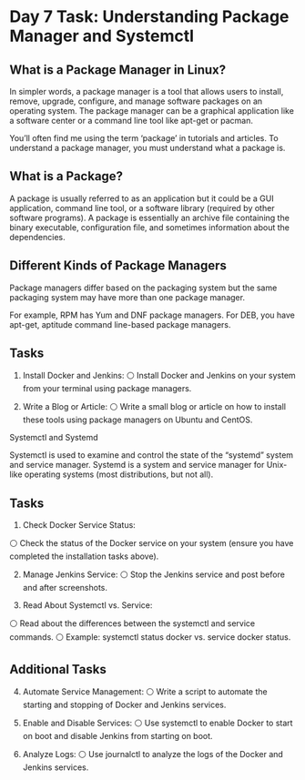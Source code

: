 
# Day 7 Task: Understanding Package Manager and Systemctl

## What is a Package Manager in Linux?
In simpler words, a package manager is a tool that allows users to install, remove, upgrade, configure, and manage software packages on an operating system. The package manager can be a graphical application like a software center or a command line tool like apt-get or pacman.

You’ll often find me using the term ‘package’ in tutorials and articles. To understand a package manager, you must understand what a package is.

## What is a Package?
A package is usually referred to as an application but it could be a GUI application, command line tool, or a software library (required by other software programs). A package is essentially an archive file containing the binary executable, configuration file, and sometimes information about the dependencies.

## Different Kinds of Package Managers
Package managers differ based on the packaging system but the same packaging system may have more than one package manager.

For example, RPM has Yum and DNF package managers. For DEB, you have apt-get, aptitude command line-based package managers.

## Tasks
1. Install Docker and Jenkins:
⚪ Install Docker and Jenkins on your system from your terminal using package managers.

2. Write a Blog or Article:
⚪ Write a small blog or article on how to install these tools using package managers on Ubuntu and CentOS.

Systemctl and Systemd

Systemctl is used to examine and control the state of the “systemd” system and service manager. Systemd is a system and service manager for Unix-like operating systems (most distributions, but not all).

## Tasks

1. Check Docker Service Status:

⚪ Check the status of the Docker service on your system (ensure you have completed the installation tasks above).

2. Manage Jenkins Service:
⚪ Stop the Jenkins service and post before and after screenshots.

3. Read About Systemctl vs. Service:

⚪ Read about the differences between the systemctl and service commands.
⚪ Example: systemctl status docker vs. service docker status.

## Additional Tasks
4. Automate Service Management:
⚪ Write a script to automate the starting and stopping of Docker and Jenkins services.

5. Enable and Disable Services:
⚪ Use systemctl to enable Docker to start on boot and disable Jenkins from starting on boot.

6. Analyze Logs:
⚪ Use journalctl to analyze the logs of the Docker and Jenkins services. 